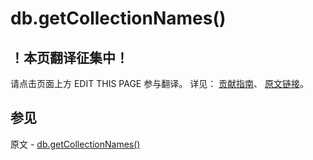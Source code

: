 # db.getCollectionNames()

## ！本页翻译征集中！

请点击页面上方 EDIT THIS PAGE 参与翻译。
详见：
[贡献指南]( https://github.com/JinMuInfo/MongoDB-Manual-zh/blob/master/CONTRIBUTING.md )、
[原文链接](  https://docs.mongodb.com/manual/reference/method/db.getCollectionNames/  )。

## 参见

原文 - [db.getCollectionNames()]( https://docs.mongodb.com/manual/reference/method/db.getCollectionNames/ )

